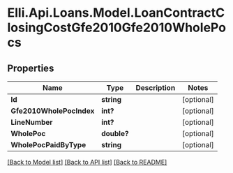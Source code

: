 # Elli.Api.Loans.Model.LoanContractClosingCostGfe2010Gfe2010WholePocs
## Properties

Name | Type | Description | Notes
------------ | ------------- | ------------- | -------------
**Id** | **string** |  | [optional] 
**Gfe2010WholePocIndex** | **int?** |  | [optional] 
**LineNumber** | **int?** |  | [optional] 
**WholePoc** | **double?** |  | [optional] 
**WholePocPaidByType** | **string** |  | [optional] 

[[Back to Model list]](../README.md#documentation-for-models) [[Back to API list]](../README.md#documentation-for-api-endpoints) [[Back to README]](../README.md)

